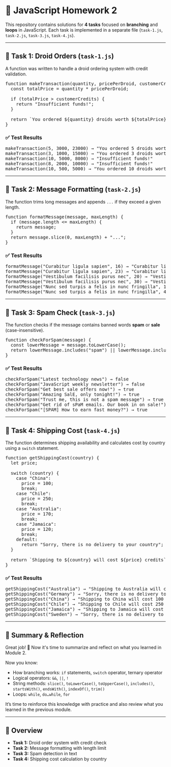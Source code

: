 <h1>📘 JavaScript Homework 2</h1>

<p>This repository contains solutions for <b>4 tasks</b> focused on <b>branching</b> and <b>loops</b> in JavaScript. Each task is implemented in a separate file (<code>task-1.js</code>, <code>task-2.js</code>, <code>task-3.js</code>, <code>task-4.js</code>).</p>

<hr/>

<h2>🔹 Task 1: Droid Orders (<code>task-1.js</code>)</h2>
<p>A function was written to handle a droid ordering system with credit validation.</p>

<pre>
function makeTransaction(quantity, pricePerDroid, customerCredits) {
  const totalPrice = quantity * pricePerDroid;

  if (totalPrice > customerCredits) {
    return "Insufficient funds!";
  }

  return `You ordered ${quantity} droids worth ${totalPrice} credits!`;
}
</pre>

<h3>✅ Test Results</h3>
<pre>
makeTransaction(5, 3000, 23000) → "You ordered 5 droids worth 15000 credits!"
makeTransaction(3, 1000, 15000) → "You ordered 3 droids worth 3000 credits!"
makeTransaction(10, 5000, 8000) → "Insufficient funds!"
makeTransaction(8, 2000, 10000) → "Insufficient funds!"
makeTransaction(10, 500, 5000) → "You ordered 10 droids worth 5000 credits!"
</pre>

<hr/>

<h2>🔹 Task 2: Message Formatting (<code>task-2.js</code>)</h2>
<p>The function trims long messages and appends <code>...</code> if they exceed a given length.</p>

<pre>
function formatMessage(message, maxLength) {
  if (message.length <= maxLength) {
    return message;
  }
  return message.slice(0, maxLength) + "...";
}
</pre>

<h3>✅ Test Results</h3>
<pre>
formatMessage("Curabitur ligula sapien", 16) → "Curabitur ligula..."
formatMessage("Curabitur ligula sapien", 23) → "Curabitur ligula sapien"
formatMessage("Vestibulum facilisis purus nec", 20) → "Vestibulum facilisis..."
formatMessage("Vestibulum facilisis purus nec", 30) → "Vestibulum facilisis purus nec"
formatMessage("Nunc sed turpis a felis in nunc fringilla", 15) → "Nunc sed turpis..."
formatMessage("Nunc sed turpis a felis in nunc fringilla", 41) → "Nunc sed turpis a felis in nunc fringilla"
</pre>

<hr/>

<h2>🔹 Task 3: Spam Check (<code>task-3.js</code>)</h2>
<p>The function checks if the message contains banned words <b>spam</b> or <b>sale</b> (case-insensitive).</p>

<pre>
function checkForSpam(message) {
  const lowerMessage = message.toLowerCase();
  return lowerMessage.includes("spam") || lowerMessage.includes("sale");
}
</pre>

<h3>✅ Test Results</h3>
<pre>
checkForSpam("Latest technology news") → false
checkForSpam("JavaScript weekly newsletter") → false
checkForSpam("Get best sale offers now!") → true
checkForSpam("Amazing SalE, only tonight!") → true
checkForSpam("Trust me, this is not a spam message") → true
checkForSpam("Get rid of sPaM emails. Our book in on sale!") → true
checkForSpam("[SPAM] How to earn fast money?") → true
</pre>

<hr/>

<h2>🔹 Task 4: Shipping Cost (<code>task-4.js</code>)</h2>
<p>The function determines shipping availability and calculates cost by country using a <code>switch</code> statement.</p>

<pre>
function getShippingCost(country) {
  let price;

  switch (country) {
    case "China":
      price = 100;
      break;
    case "Chile":
      price = 250;
      break;
    case "Australia":
      price = 170;
      break;
    case "Jamaica":
      price = 120;
      break;
    default:
      return "Sorry, there is no delivery to your country";
  }

  return `Shipping to ${country} will cost ${price} credits`;
}
</pre>

<h3>✅ Test Results</h3>
<pre>
getShippingCost("Australia") → "Shipping to Australia will cost 170 credits"
getShippingCost("Germany") → "Sorry, there is no delivery to your country"
getShippingCost("China") → "Shipping to China will cost 100 credits"
getShippingCost("Chile") → "Shipping to Chile will cost 250 credits"
getShippingCost("Jamaica") → "Shipping to Jamaica will cost 120 credits"
getShippingCost("Sweden") → "Sorry, there is no delivery to your country"
</pre>

<hr/>

<h2>📌 Summary & Reflection</h2>

<p>Great job! 💪  
Now it's time to summarize and reflect on what you learned in Module 2.</p>

<p>Now you know:</p>
<ul>
  <li>How branching works: <code>if</code> statements, <code>switch</code> operator, ternary operator</li>
  <li>Logical operators: <code>&&</code>, <code>||</code>, <code>!</code></li>
  <li>String methods: <code>slice()</code>, <code>toLowerCase()</code>, <code>toUpperCase()</code>, <code>includes()</code>, <code>startsWith()</code>, <code>endsWith()</code>, <code>indexOf()</code>, <code>trim()</code></li>
  <li>Loops: <code>while</code>, <code>do…while</code>, <code>for</code></li>
</ul>

<p>It’s time to reinforce this knowledge with practice and also review what you learned in the previous module.</p>

<hr/>

<h2>📌 Overview</h2>
<ul>
  <li><b>Task 1:</b> Droid order system with credit check</li>
  <li><b>Task 2:</b> Message formatting with length limit</li>
  <li><b>Task 3:</b> Spam detection in text</li>
  <li><b>Task 4:</b> Shipping cost calculation by country</li>
</ul>

